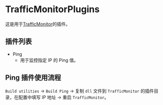 # TrafficMonitorPlugins
这是用于[TrafficMonitor](https://github.com/zhongyang219/TrafficMonitor)的插件。

## 插件列表

- Ping
  + 用于监控指定 IP 的 Ping 值。

## Ping 插件使用流程

`Build utilities` -> `Build Ping` -> 复制 `dll` 文件到 `TrafficMonitor` 的插件目录，在配置中填写 IP 地址 -> 重启 `TrafficMonitor`。